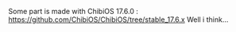 Some part is made with ChibiOS 17.6.0 : https://github.com/ChibiOS/ChibiOS/tree/stable_17.6.x Well i think...

